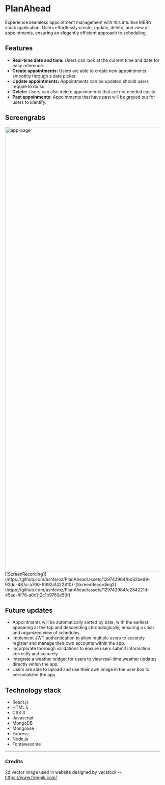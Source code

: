 # PlanAhead
Experience seamless appointment management with this intuitive MERN stack application. Users effortlessly create, update, delete, and view all appointments, ensuring an elegantly efficient approach to scheduling.

## Features

- **Real-time date and time:** Users can look at the current time and date for easy reference.
- **Create appointments:** Users are able to create new appointments smoothly through a date picker.
- **Update appointments:** Appointments can be updated should users require to do so.
- **Delete:** Users can also delete appointments that are not needed easily.
- **Past appoinments:** Appointments that have past will be greyed out for users to identify.

## Screengrabs

<img width="1440" alt="app-page" src="https://github.com/ashferoz/PlanAhead/assets/129742984/b530d298-519e-4be6-a23a-efe6b772f056">
![ScreenRecording1](https://github.com/ashferoz/PlanAhead/assets/129742984/bd82be99-92dc-487a-a700-9992a1422810)
![ScreenRecording2](https://github.com/ashferoz/PlanAhead/assets/129742984/c284221d-45ae-4f76-a0c1-2c1b9760e50f)


## Future updates

- Appointments will be automatically sorted by date, with the earliest appearing at the top and descending chronologically, ensuring a clear and organized view of schedules.
- Implement JWT authentication to allow multiple users to securely register and manage their own accounts within the app.
- Incorporate thorough validations to ensure users submit information correctly and securely.
- Integrate a weather widget for users to view real-time weather updates directly within the app.
- Users are able to upload and use their own image in the user box to personalized the app.

## Technology stack

- React.js
- HTML 5
- CSS 3
- Javascript
- MongoDB
- Mongoose
- Express
- Node.js
- Fontawesome

***

### Credits

2d vector image used in website designed by vecstock -- https://www.freepik.com/
